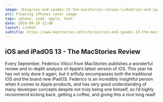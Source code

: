 ```yaml
---
image: /blog/ios-and-ipados-13-the-macstories-review-linked/ios-and-ipados-review.jpeg
alt: Floating iPhones cover image 
tags: iphone, ipad, apple, tech
date: 2019-09-30 12:00
layout: Linked
subtitle: https://www.macstories.net/stories/ios-and-ipados-13-the-macstories-review/
---
```


## iOS and iPadOS 13 - The MacStories Review

Every September, Federico Viticci from MacStories publishes a wonderful review and in-depth analysis of Apple’s latest version of iOS. This year he has not only done it again, but it artfully encompasses both the traditional iOS *and* the brand new iPadOS.<!--more--> Federico is an incredibly insightful person when it comes to Apple products, and has very good understanding of many developer concepts despite not truly being one himself, so I’d highly recommend kicking back, getting a coffee, and giving this a nice long read!
